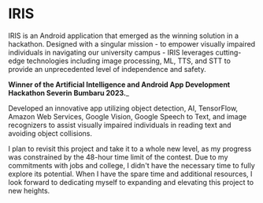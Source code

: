 # IRIS
IRIS is an Android application that emerged as the winning solution in a hackathon. Designed with a singular mission - to empower visually impaired individuals in navigating our university campus - 
IRIS leverages cutting-edge technologies including image processing, ML, TTS, and STT to provide an unprecedented level of independence and safety.


__Winner of the Artificial Intelligence and Android App Development
Hackathon Severin Bumbaru 2023.___

Developed an innovative app utilizing object detection, AI, TensorFlow,
Amazon Web Services, Google Vision, Google Speech to Text, and
image recognizers to assist visually impaired individuals in reading
text and avoiding object collisions.


I plan to revisit this project and take it to a whole new level, as my progress was constrained by the 48-hour time limit of the contest. 
Due to my commitments with jobs and college, I didn't have the necessary time to fully explore its potential. 
When I have the spare time and additional resources, I look forward to dedicating myself to expanding and elevating this project to new heights.
